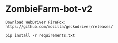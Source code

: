 # ZombieFarm-bot-v2

```
Download WebDriver FireFox:
https://github.com/mozilla/geckodriver/releases/
```
```
pip install -r requirements.txt
```